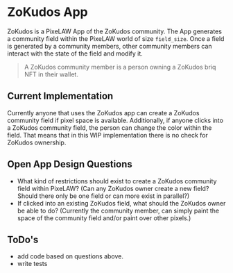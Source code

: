 # ZoKudos App
ZoKudos is a PixeLAW App of the ZoKudos community. The App generates a community field within the PixeLAW world of size `field_size`. Once a field is generated by a community members, other community members can interact with the state of the field and modify it.

> A ZoKudos community member is a person owning a ZoKudos briq NFT in their wallet.

## Current Implementation
Currently anyone that uses the ZoKudos app can create a ZoKudos community field if pixel space is available. Additionally, if anyone clicks into a ZoKudos community field, the person can change the color within the field. That means that in this WIP implementation there is no check for ZoKudos ownership.

## Open App Design Questions
- What kind of restrictions should exist to create a ZoKudos community field within PixeLAW? (Can any ZoKudos owner create a new field? Should there only be one field or can more exist in parallel?)
- If clicked into an existing ZoKudos field, what should the ZoKudos owner be able to do? (Currently the community member, can simply paint the space of the community field and/or paint over other pixels.)

## ToDo's
- add code based on questions above.
- write tests